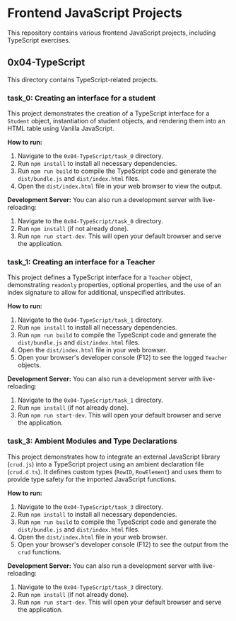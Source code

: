 # Frontend JavaScript Projects

This repository contains various frontend JavaScript projects, including TypeScript exercises.

## 0x04-TypeScript

This directory contains TypeScript-related projects.

### task_0: Creating an interface for a student

This project demonstrates the creation of a TypeScript interface for a `Student` object,
instantiation of student objects, and rendering them into an HTML table using Vanilla JavaScript.

**How to run:**

1. Navigate to the `0x04-TypeScript/task_0` directory.
2. Run `npm install` to install all necessary dependencies.
3. Run `npm run build` to compile the TypeScript code and generate the `dist/bundle.js` and `dist/index.html` files.
4. Open the `dist/index.html` file in your web browser to view the output.

**Development Server:**
You can also run a development server with live-reloading:

1. Navigate to the `0x04-TypeScript/task_0` directory.
2. Run `npm install` (if not already done).
3. Run `npm run start-dev`. This will open your default browser and serve the application.

### task_1: Creating an interface for a Teacher

This project defines a TypeScript interface for a `Teacher` object, demonstrating `readonly`
properties, optional properties, and the use of an index signature to allow for additional,
unspecified attributes.

**How to run:**

1. Navigate to the `0x04-TypeScript/task_1` directory.
2. Run `npm install` to install all necessary dependencies.
3. Run `npm run build` to compile the TypeScript code and generate the `dist/bundle.js` and `dist/index.html` files.
4. Open the `dist/index.html` file in your web browser.
5. Open your browser's developer console (F12) to see the logged `Teacher` objects.

**Development Server:**
You can also run a development server with live-reloading:

1. Navigate to the `0x04-TypeScript/task_1` directory.
2. Run `npm install` (if not already done).
3. Run `npm run start-dev`. This will open your default browser and serve the application.

### task_3: Ambient Modules and Type Declarations

This project demonstrates how to integrate an external JavaScript library (`crud.js`) into a TypeScript project
using an ambient declaration file (`crud.d.ts`). It defines custom types (`RowID`, `RowElement`) and
uses them to provide type safety for the imported JavaScript functions.

**How to run:**

1. Navigate to the `0x04-TypeScript/task_3` directory.
2. Run `npm install` to install all necessary dependencies.
3. Run `npm run build` to compile the TypeScript code and generate the `dist/bundle.js` and `dist/index.html` files.
4. Open the `dist/index.html` file in your web browser.
5. Open your browser's developer console (F12) to see the output from the `crud` functions.

**Development Server:**
You can also run a development server with live-reloading:

1. Navigate to the `0x04-TypeScript/task_3` directory.
2. Run `npm install` (if not already done).
3. Run `npm run start-dev`. This will open your default browser and serve the application.
